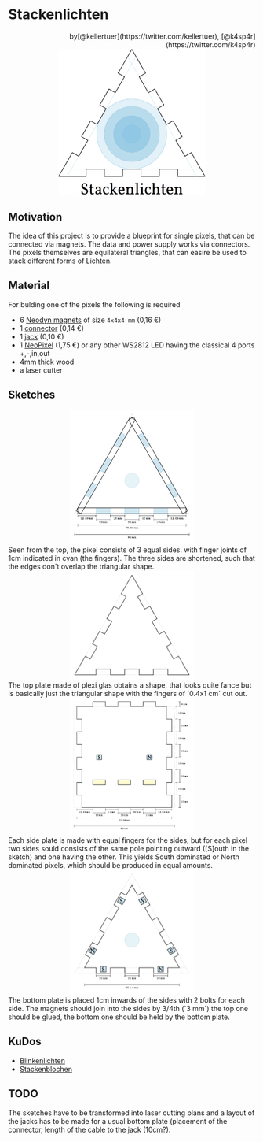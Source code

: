 # Stackenlichten
<div align="right">by[@kellertuer](https://twitter.com/kellertuer), [@k4sp4r](https://twitter.com/k4sp4r)</div>
<div align="center"><img src="png/logo.png" width="300"></div>

## Motivation
The idea of this project is to provide a blueprint for single pixels, that
can be connected via magnets. The data and power supply works via connectors.
The pixels themselves are equilateral triangles, that can easire be used to
stack different forms of Lichten.

## Material
For bulding one of the pixels the following is required
* 6 [Neodyn magnets](https://www.magnetversand.de/en/neodymium-magnet-cube-4x4x4-mm/a-173/) of size `4x4x4 mm` (0,16 €)
* 1 [connector](https://www.reichelt.de/Molex-Vielfachsteckverbinder/MOLEX-22035035/3/index.html?ACTION=3&LA=446&ARTICLE=185732) (0,14 €)
* 1 [jack](https://www.reichelt.de/Molex-Vielfachsteckverbinder/MOLEX-50375033/3/index.html?ACTION=3&LA=446&ARTICLE=186239) (0,10 €)
* 1 [NeoPixel](https://www.adafruit.com/products/1559) (1,75 €) or any other WS2812 LED having the classical 4 ports +,-,in,out
* 4mm thick wood
* a laser cutter

## Sketches
<div align="center"><img src="png/top.png" width="50%"></div>
Seen from the top, the pixel consists of 3 equal sides. with finger joints of
1cm indicated in cyan (the fingers). The three sides are shortened, such that
the edges don't overlap the triangular shape.
<div align="center"><img src="png/top-plexi.png" width="50%"></div>
The top plate made of plexi glas obtains a shape, that looks quite fance but is
basically just the triangular shape with the fingers of `0.4x1 cm` cut out.
<div align="center"><img src="png/side.png" width="50%"></div>
Each side plate is made with equal fingers for the sides, but for each pixel
two sides sould consists of the same pole pointing outward ([S]outh in the sketch)
and one having the other. This yields South dominated or North dominated pixels,
which should be produced in equal amounts.
<div align="center"><img src="png/bottom.png" width="50%"></div>
The bottom plate is placed 1cm inwards of the sides with 2 bolts for each side.
The magnets should join into the sides by 3/4th (`3 mm`) the top one should be
glued, the bottom one should be held by the bottom plate.

## KuDos
* [Blinkenlichten](http://blinkenlights.net)
* [Stackenblochen](https://www.youtube.com/watch?v=QEN5-_93gQg)

## TODO
The sketches have to be transformed into laser cutting plans and a layout of
the jacks has to be made for a usual bottom plate (placement of the connector,
  length of the cable to the jack (10cm?).
